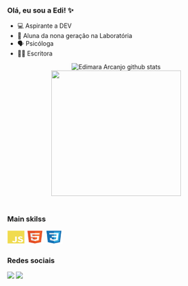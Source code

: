 ### Olá, eu sou a Edi! ✨

- 💻 Aspirante a DEV
- 💛 Aluna da nona geração na Laboratória
- 🗣️ Psicóloga
- ✍🏻 Escritora


<div align="center">  
   <img width="49%" height="195px" src="https://github-readme-stats.vercel.app/api?username=EdimaraArcanjo&show_icons=true&count_private=true&hide_border=true&title_color=ff91a4&icon_color=ff91a4&text_color=c9d1d9&bg_color=0d1117" alt="Edimara Arcanjo github stats" /> 
   <img height="290px" width= "300px" src= "https://user-images.githubusercontent.com/109115688/226770307-0d628a57-93de-4d51-bd72-81ee67f9efc3.png"/> 
</div>
  

<div style="display: inline_block"><br>
  <h3> Main skilss </h3>
  <img align="center" alt="Rafa-Js" height="30" width="40" src="https://raw.githubusercontent.com/devicons/devicon/master/icons/javascript/javascript-plain.svg">
  <img align="center" alt="Rafa-HTML" height="30" width="40" src="https://raw.githubusercontent.com/devicons/devicon/master/icons/html5/html5-original.svg">
  <img align="center" alt="Rafa-CSS" height="30" width="40" src="https://raw.githubusercontent.com/devicons/devicon/master/icons/css3/css3-original.svg">
  <src="https://media.discordapp.net/attachments/639956127056134178/890373478988013628/Publicacoes_Instagram_1_1.png?width=676&height=676">
</div>
  
  ##
 
 <div> 
   <h3> Redes sociais </h3>
   <a href="https://www.linkedin.com/in/edimara-arcanjo-79a097243/" target="_blank"><img src="https://img.shields.io/badge/-LinkedIn-%230077B5?style=for-the-badge&logo=linkedin&logoColor=white" target="_blank"></a> 
   <a href="https://www.instagram.com/ah_edii/" target="_blank"><img src="https://img.shields.io/badge/-Instagram-%23E4405F?style=for-the-badge&logo=instagram&logoColor=white" target="_blank"></a>
</div>





